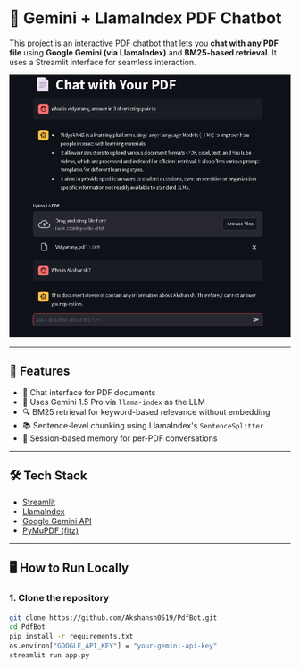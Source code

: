 # 📄 Gemini + LlamaIndex PDF Chatbot

This project is an interactive PDF chatbot that lets you **chat with any PDF file** using **Google Gemini (via LlamaIndex)** and **BM25-based retrieval**. It uses a Streamlit interface for seamless interaction.

![Screenshot](assets/screenshot.png)

---

## 🚀 Features

- 💬 Chat interface for PDF documents
- 🤖 Uses Gemini 1.5 Pro via `llama-index` as the LLM
- 🔍 BM25 retrieval for keyword-based relevance without embedding
- 📚 Sentence-level chunking using LlamaIndex's `SentenceSplitter`
- 🧠 Session-based memory for per-PDF conversations

---

## 🛠️ Tech Stack

- [Streamlit](https://streamlit.io/)
- [LlamaIndex](https://github.com/jerryjliu/llama_index)
- [Google Gemini API](https://makersuite.google.com/app)
- [PyMuPDF (fitz)](https://pymupdf.readthedocs.io/)

---

## 🖥️ How to Run Locally

### 1. Clone the repository

```bash
git clone https://github.com/Akshansh0519/PdfBot.git
cd PdfBot
pip install -r requirements.txt
os.environ["GOOGLE_API_KEY"] = "your-gemini-api-key"
streamlit run app.py

